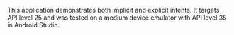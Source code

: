This application demonstrates both implicit and explicit intents. It targets API level 25 and was tested on a medium device emulator with API level 35 in Android Studio.

